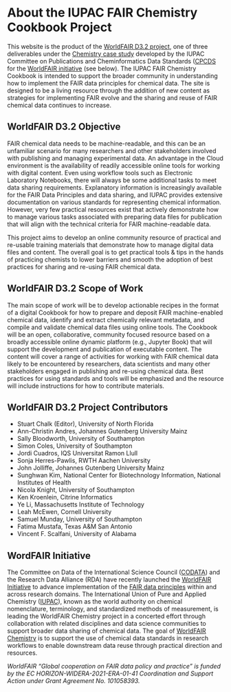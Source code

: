 # About the IUPAC FAIR Chemistry Cookbook Project

This website is the product of the [WorldFAIR D3.2 project](https://iupac.org/project/2022-028-1-024/), one of three 
deliverables under the [Chemistry case study](https://worldfair-project.eu/chemistry-wp3/) 
developed by the IUPAC Committee on Publications and Cheminformatics Data Standards 
([CPCDS](https://iupac.org/body/024) for the [WorldFAIR initiative](https://worldfair-project.eu/) 
(see below). The IUPAC FAIR Chemistry Cookbook is intended to support the broader community in understanding how to 
implement the FAIR data principles for chemical data. The site is designed to be a living resource through the addition 
of new content as strategies for implementing FAIR evolve and the sharing and reuse of FAIR chemical data continues to increase.

## WorldFAIR D3.2 Objective
FAIR chemical data needs to be machine-readable, and this can be an unfamiliar scenario for many researchers and other 
stakeholders involved with publishing and managing experimental data. An advantage in the Cloud environment is the 
availability of readily accessible online tools for working with digital content. Even using workflow tools such as 
Electronic Laboratory Notebooks, there will always be some additional tasks to meet data sharing requirements. 
Explanatory information is increasingly available for the FAIR Data Principles and data sharing, and IUPAC provides 
extensive documentation on various standards for representing chemical information. However, very few practical 
resources exist that actively demonstrate how to manage various tasks associated with preparing data files for 
publication that will align with the technical criteria for FAIR machine-readable data. 

This project aims to develop an online community resource of practical and re-usable training materials that 
demonstrate how to manage digital data files and content. The overall goal is to get practical tools & tips in the 
hands of practicing chemists to lower barriers and smooth the adoption of best practices for sharing and re-using 
FAIR chemical data. 

## WorldFAIR D3.2 Scope of Work
The main scope of work will be to develop actionable recipes in the format of a digital Cookbook for how to prepare 
and deposit FAIR machine-enabled chemical data, identify and extract chemically relevant metadata, and compile and 
validate chemical data files using online tools. The Cookbook will be an open, collaborative, community focused 
resource based on a broadly accessible online dynamic platform (e.g., Jupyter Book) that will support the development 
and publication of executable content. The content will cover a range of activities for working with FAIR chemical 
data likely to be encountered by researchers, data scientists and many other stakeholders engaged in publishing and 
re-using chemical data. Best practices for using standards and tools will be emphasized and the resource will include 
instructions for how to contribute materials.

## WorldFAIR D3.2 Project Contributors
- Stuart Chalk (Editor), University of North Florida
- Ann-Christin Andres, Johannes Gutenberg University Mainz
- Sally Bloodworth, University of Southampton
- Simon Coles, University of Southampton
- Jordi Cuadros, IQS Universitat Ramon Llull
- Sonja Herres-Pawlis, RWTH Aachen University
- John Jolliffe, Johannes Gutenberg University Mainz
- Sunghwan Kim, National Center for Biotechnology Information, National Institutes of Health
- Nicola Knight, University of Southampton
- Ken Kroenlein, Citrine Informatics
- Ye Li, Massachusetts Institute of Technology
- Leah McEwen, Cornell University
- Samuel Munday, University of Southampton
- Fatima Mustafa, Texas A&M San Antonio
- Vincent F. Scalfani, University of Alabama

## WordFAIR Initiative
The Committee on Data of the International Science Council ([CODATA](https://codata.org/)) and the Research Data 
Alliance (RDA) have recently launched the [WorldFAIR Initiative](https://worldfair-project.eu/) to advance 
implementation of the [FAIR data principles](https://force11.org/info/the-fair-data-principles/) within and across 
research domains. The International Union of Pure and Applied Chemistry ([IUPAC](https://iupac.org/)), known as the 
world authority on chemical nomenclature, terminology, and standardized methods of measurement, is leading the 
WorldFAIR Chemistry project in a concerted effort through collaboration with related disciplines and data science 
communities to support broader data sharing of chemical data. The goal of 
[WorldFAIR Chemistry](https://iupac.org/project/2022-012-1-024) is to support the use of chemical data standards 
in research workflows to enable downstream data reuse through practical direction and resources.

*WorldFAIR “Global cooperation on FAIR data policy and practice” is funded by the EC HORIZON-WIDERA-2021-ERA-01-41 
Coordination and Support Action under Grant Agreement No. 101058393.*